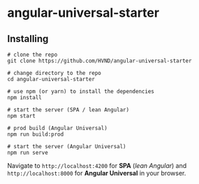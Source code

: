 # angular-universal-starter

## Installing

```
# clone the repo
git clone https://github.com/HVND/angular-universal-starter

# change directory to the repo
cd angular-universal-starter

# use npm (or yarn) to install the dependencies
npm install

# start the server (SPA / lean Angular)
npm start

# prod build (Angular Universal)
npm run build:prod

# start the server (Angular Universal)
npm run serve
```

Navigate to `http://localhost:4200` for **SPA** (*lean Angular*) and `http://localhost:8000` for **Angular Universal** in your browser.

